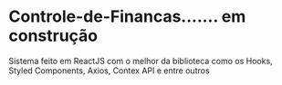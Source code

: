 # Controle-de-Financas....... em construção
Sistema feito em ReactJS com o melhor da biblioteca como os Hooks, Styled Components, Axios, Contex API e entre outros
